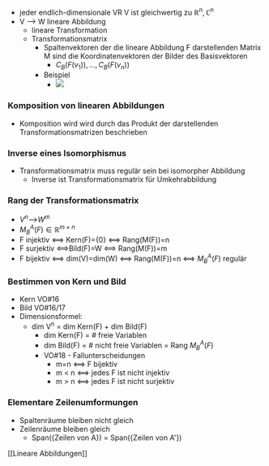 + jeder endlich-dimensionale VR V ist gleichwertig zu $ℝ^n,ℂ^n$
+ V --> W lineare Abbildung
	+ lineare Transformation
	+ Transformationsmatrix
		+ Spaltenvektoren der die lineare Abbildung F darstellenden Matrix M sind die Koordinatenvektoren der Bilder des Basisvektoren
			+ $C_B(F(v_1)),...,C_B(F(v_n))$
		+ Beispiel
			+ ![](Pasted%20image%2020211204184201.png)

### Komposition von linearen Abbildungen
+ Komposition wird wird durch das Produkt der darstellenden Transformationsmatrizen beschrieben

### Inverse eines Isomorphismus
+ Transformationsmatrix muss regulär sein bei isomorpher Abbildung
	+ Inverse ist Transformationsmatrix für Umkehrabbildung 

### Rang der Transformationsmatrix
+ $V^n$-->$W^m$
+ $M_B^A(F)∈ℝ^{m×n}$
+ F injektiv <==> Kern(F)={0} <==> Rang(M(F))=n
+ F surjektiv <==>Bild(F)=W <==> Rang(M(F))=m
+ F bijektiv <==> dim(V)=dim(W) <==> Rang(M(F))=n <==> $M_B^A(F)$ regulär

### Bestimmen von Kern und Bild
+ Kern VO#16
+ Bild VO#16/17
+ Dimensionsformel:
	+ dim V<sup>n</sup> = dim Kern(F) + dim Bild(F)
		+ dim Kern(F) = # freie Variablen
		+ dim Bild(F) = # nicht freie Variablen = Rang $M^A_B(F)$
		+ VO#18 - Fallunterscheidungen
			+ m=n <==> F bijektiv
			+ m < n <==> jedes F ist nicht injektiv
			+ m > n <==> jedes F ist nicht surjektiv

### Elementare Zeilenumformungen
+ Spaltenräume bleiben nicht gleich
+ Zeilenräume bleiben gleich
	+ Span({Zeilen von A}) = Span({Zeilen von A'})

[[Lineare Abbildungen]]